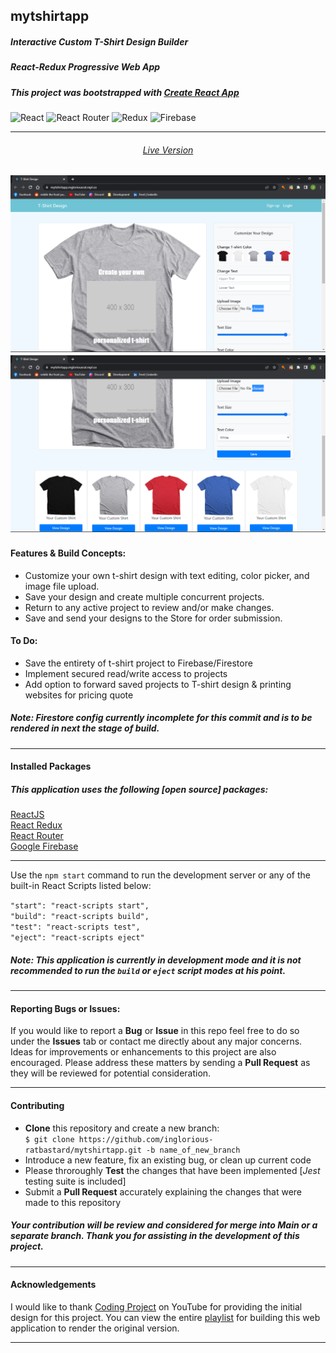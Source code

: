 ## mytshirtapp
##### Interactive Custom T-Shirt Design Builder
#####  React-Redux Progressive Web App
##### This project was bootstrapped with [Create React App](https://github.com/facebook/create-react-app)
![React](https://img.shields.io/badge/React-20232A?style=for-the-badge&logo=react&logoColor=61DAFB)
![React Router](https://img.shields.io/badge/React_Router-CA4245?style=for-the-badge&logo=react-router&logoColor=white)
![Redux](https://img.shields.io/badge/redux-%23593d88.svg?style=for-the-badge&logo=redux&logoColor=white)
![Firebase](https://img.shields.io/badge/firebase-%23039BE5.svg?style=for-the-badge&logo=firebase)
____
#### <h6 align="center">[Live Version](https://mytshirtapp.ingloriousrat.repl.co/)</h6>
![T-shirt Customization](public/Images/shirt-design.png)
![Saved Project Management](public/Images/shirt-project.png)
---- 
#### **Features & Build Concepts:**
* Customize your own t-shirt design with text editing, color picker, and image file upload. <br> 
* Save your design and create multiple concurrent projects. <br> 
* Return to any active project to review and/or make changes. <br>
 * Save and send your designs to the Store for order submission. <br>
#### **To Do:**
* Save the entirety of t-shirt project to Firebase/Firestore
* Implement secured read/write access to projects
* Add option to forward saved projects to T-shirt design & printing websites for pricing quote
##### Note: Firestore config currently incomplete for this commit and is to be rendered in next the stage of build.
---
#### **Installed Packages**
##### This application uses the following [open source] packages:<br>
[ReactJS](https://reactjs.org/docs/getting-started.html)<br>
[React Redux](https://react-redux.js.org/introduction/getting-started)<br>
[React Router](https://reactrouter.com/docs/en/v6)<br>
[Google Firebase](https://firebase.google.com/docs)
___
Use the `npm start` command to run the development server or any of the built-in React Scripts listed below:

`"start": "react-scripts start",`<br>
`"build": "react-scripts build",`<br>
`"test": "react-scripts test",`<br>
`"eject": "react-scripts eject"`

##### Note: This application is currently in development mode and it is *not* recommended to run the `build` or `eject` script modes at his point.
___
#### **Reporting Bugs or Issues:**
 If you would like to report a **Bug** or **Issue** in this repo feel free to do so under the **Issues** tab or contact me directly about any major concerns. Ideas for improvements or enhancements to this project are also encouraged. Please address these matters by sending a **Pull Request** as they will be reviewed for potential consideration. 
___
#### Contributing
* **Clone** this repository and create a new branch:<br>
  `$ git clone https://github.com/inglorious-ratbastard/mytshirtapp.git -b name_of_new_branch`
* Introduce a new feature, fix an existing bug, or clean up current code 
* Please throroughly **Test** the changes that have been implemented [*Jest* testing suite is included]
* Submit a **Pull Request** accurately explaining the changes that were made to this repository
##### Your contribution will be review and considered for merge into Main or a separate branch. Thank you for assisting in the development of this project.
___
#### Acknowledgements
I would like to thank [Coding Project](https://www.youtube.com/channel/UCh57w1GkqyawHVsMamtvXXg) on YouTube for providing the initial design for this project. You can view the entire [playlist](https://www.youtube.com/playlist?list=PLJY7Huvi0ogNrdjuFi0zvka1SLNhR2kyz) for building this web application to render the original version. 
___
